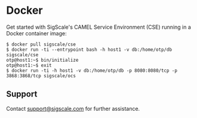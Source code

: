 # Docker

Get started with SigScale's CAMEL Service Environment (CSE) running in a Docker container image:
```
$ docker pull sigscale/cse
$ docker run -ti --entrypoint bash -h host1 -v db:/home/otp/db sigscale/cse
otp@host1:~$ bin/initialize
otp@host1:~$ exit
$ docker run -ti -h host1 -v db:/home/otp/db -p 8080:8080/tcp -p 3868:3868/tcp sigscale/ocs
```

## Support
Contact <support@sigscale.com> for further assistance.

